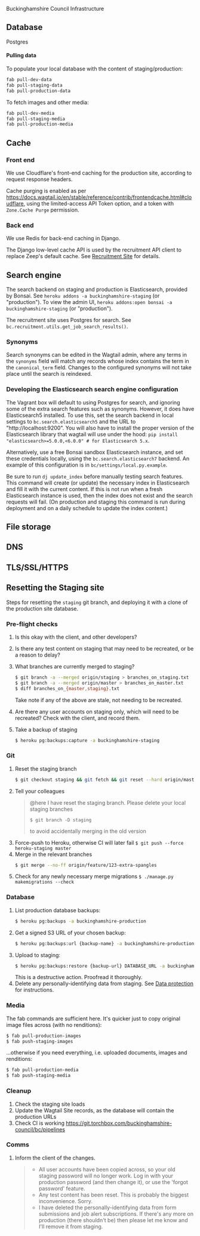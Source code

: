 Buckinghamshire Council Infrastructure

## Database

Postgres

#### Pulling data

To populate your local database with the content of staging/production:

```bash
fab pull-dev-data
fab pull-staging-data
fab pull-production-data
```

To fetch images and other media:

```bash
fab pull-dev-media
fab pull-staging-media
fab pull-production-media
```

## Cache

### Front end

We use Cloudflare's front-end caching for the production site, according to request response headers.

Cache purging is enabled as per https://docs.wagtail.io/en/stable/reference/contrib/frontendcache.html#cloudflare, using the limited-access API Token option, and a token with `Zone.Cache Purge` permission.

### Back end

We use Redis for back-end caching in Django.

The Django low-level cache API is used by the recruitment API client to replace Zeep's default cache. See [Recruitment Site](recruitment-site.md) for details.

## Search engine

The search backend on staging and production is Elasticsearch, provided by Bonsai. See `heroku addons -a buckinghamshire-staging` (or "production"). To view the admin UI, `heroku addons:open bonsai -a buckinghamshire-staging` (or "production").

The recruitment site uses Postgres for search. See `bc.recruitment.utils.get_job_search_results()`.

### Synonyms

Search synonyms can be edited in the Wagtail admin, where any terms in the `synonyms` field will match any records whose index contains the term in the `canonical_term` field. Changes to the configured synonyms will not take place until the search is reindexed.

### Developing the Elasticsearch search engine configuration

The Vagrant box will default to using Postgres for search, and ignoring some of the extra search features such as synonyms. However, it does have Elasticsearch5 installed. To use this, set the search backend in local settings to `bc.search.elasticsearch5` and the URL to "http://localhost:9200". You will also have to install the proper version of the Elasticsearch library that wagtail will use under the hood: `pip install "elasticsearch>=5.0.0,<6.0.0" # for Elasticsearch 5.x`.

Alternatively, use a free Bonsai sandbox Elasticsearch instance, and set these credentials locally, using the `bc.search.elasticsearch7` backend. An example of this configuration is in `bc/settings/local.py.example`.

Be sure to run `dj update_index` before manually testing search features. This command will create (or update) the necessary index in Elasticsearch and fill it with the current content. If this is not run when a fresh Elasticsearch instance is used, then the index does not exist and the search requests will fail. (On production and staging this command is run during deployment and on a daily schedule to update the index content.)

## File storage

## DNS

## TLS/SSL/HTTPS

## Resetting the Staging site

Steps for resetting the `staging` git branch, and deploying it with a clone of the production site database.

### Pre-flight checks

1. Is this okay with the client, and other developers?
1. Is there any test content on staging that may need to be recreated, or be a reason to delay?
1. What branches are currently merged to staging?

   ```bash
   $ git branch -a --merged origin/staging > branches_on_staging.txt
   $ git branch -a --merged origin/master > branches_on_master.txt
   $ diff branches_on_{master,staging}.txt
   ```

   Take note if any of the above are stale, not needing to be recreated.

1. Are there any user accounts on staging only, which will need to be recreated? Check with the client, and record them.
1. Take a backup of staging
   ```bash
   $ heroku pg:backups:capture -a buckinghamshire-staging
   ```

### Git

1. Reset the staging branch
   ```bash
   $ git checkout staging && git fetch && git reset --hard origin/master && git push --force
   ```
1. Tell your colleagues
   > @here I have reset the staging branch. Please delete your local staging branches
   >
   > ```
   > $ git branch -D staging
   > ```
   >
   > to avoid accidentally merging in the old version
1. Force-push to Heroku, otherwise CI will later fail `$ git push --force heroku-staging master`
1. Merge in the relevant branches
   ```bash
   $ git merge --no-ff origin/feature/123-extra-spangles
   ```
1. Check for any newly necessary merge migrations `$ ./manage.py makemigrations --check`

### Database

1. List production database backups:
   ```bash
   $ heroku pg:backups -a buckinghamshire-production
   ```
1. Get a signed S3 URL of your chosen backup:
   ```bash
   $ heroku pg:backups:url {backup-name} -a buckinghamshire-production
   ```
1. Upload to staging:
   ```bash
   $ heroku pg:backups:restore {backup-url} DATABASE_URL -a buckinghamshire-staging
   ```
   This is a destructive action. Proofread it thoroughly.
1. Delete any personally-identifying data from staging. See [Data protection](data-protection.md) for instructions.

### Media

The fab commands are sufficient here. It's quicker just to copy original image files across (with no renditions):

```bash
$ fab pull-production-images
$ fab push-staging-images
```

…otherwise if you need everything, i.e. uploaded documents, images and renditions:

```bash
$ fab pull-production-media
$ fab push-staging-media
```

### Cleanup

1. Check the staging site loads
1. Update the Wagtail Site records, as the database will contain the production URLs
1. Check CI is working https://git.torchbox.com/buckinghamshire-council/bc/pipelines

### Comms

1. Inform the client of the changes.
   > - All user accounts have been copied across, so your old staging password will no longer work. Log in with your production password (and then change it), or use the 'forgot password' feature.
   > - Any test content has been reset. This is probably the biggest inconvenience. Sorry.
   > - I have deleted the personally-identifying data from form submissions and job alert subscriptions. If there's any more on production (there shouldn't be) then please let me know and I'll remove it from staging.

